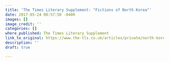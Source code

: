 ```yaml
---
title: 'The Times Literary Supplement: "Fictions of North Korea"'
date: 2017-05-24 00:57:50 -0400
images: []
image_credit: ''
categories: []
where_published: The Times Literary Supplement
link_to_original: https://www.the-tls.co.uk/articles/private/north-korea/
description: ''
draft: true

---
```

